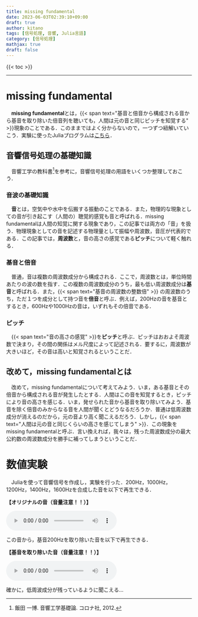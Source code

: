 ```yaml
---
title: missing fundamental
date: 2023-06-03T02:39:10+09:00
draft: true
author: kitano
tags: [信号処理, 音響, Julia言語]
category: [信号処理]
mathjax: true
draft: false
---
```


{{< toc >}}
***

# missing fundamental

　**missing fundamental**とは，{{< span text="基音と倍音から構成される音から基音を取り除いた倍音列を聴いても，人間は元の音と同じピッチを知覚する" >}}現象のことである．このままではよく分からないので，一つずつ紐解いていこう．実験に使ったJuliaプログラムは[こちら](https://github.com/kitano-AppMath/my-julia-works/blob/main/Missing-Fundamental.ipynb)．

## 音響信号処理の基礎知識

　音響工学の教科書[^1]を参考に，音響信号処理の用語をいくつか整理しておこう．

### 音波の基礎知識

　**音**とは，空気中や水中を伝搬する振動のことである．また，物理的な現象としての音が引き起こす（人間の）聴覚的感覚も音と呼ばれる．missing fundamentalは人間の知覚に関する現象であり，この記事では両方の「音」を扱う．物理現象としての音を記述する物理量として振幅や周波数，音圧が代表的である．この記事では，**周波数**と，音の高さの感覚である**ピッチ**について軽く触れる．

### 基音と倍音

　普通，音は複数の周波数成分から構成される．ここで，周波数とは，単位時間あたりの波の数を指す．この複数の周波数成分のうち，最も低い周波数成分は**基音**と呼ばれる．また，{{< span text="基音の周波数の整数倍" >}} の周波数のうち，ただ１つを成分として持つ音を**倍音**と呼ぶ．例えば，200Hzの音を基音とするとき，600Hzや1000Hzの音は，いずれもその倍音である．

### ピッチ

　{{< span text="音の高さの感覚" >}}を**ピッチ**と呼ぶ．ピッチはおおよそ周波数で決まり，その間の関係はメル尺度によって記述される．要するに，周波数が大きいほど，その音は高いと知覚されるということだ．

## 改めて，missing fundamentalとは

　改めて，missing fundamentalについて考えてみよう．いま，ある基音とその倍音から構成される音が発生したとする．人間はこの音を知覚するとき，ピッチにより音の高さを感じる．いま，発せられた音から基音を取り除いてみよう．基音を除く倍音のみからなる音を人間が聞くとどうなるだろうか．普通は低周波数成分が消えるのだから，元の音より高く聞こえるだろう．しかし，{{< span text="人間は元の音と同じくらいの高さを感じてしまう" >}}．この現象をmissing fundamentalと呼ぶ．言い換えれば，我々は，残った周波数成分の最大公約数の周波数成分を勝手に補ってしまうということだ．

# 数値実験
　Juliaを使って音響信号を作成し，実験を行った．200Hz，1000Hz，1200Hz，1400Hz，1600Hzを合成した音を以下で再生できる．

**【オリジナルの音（音量注意！！）】**
<div>
    <audio controls volume=0.5 src="/2023-06-03/original_sound.wav"></audio>

</div>

この音から，基音200Hzを取り除いた音を以下で再生できる．

**【基音を取り除いた音（音量注意！！）】**
<div>
    <audio controls volume=0.5 src="/2023-06-03/missing_sound.wav"></audio>
</div>

確かに，低周波成分が残っているように聞こえる...

[^1]: 飯田 一博.  音響工学基礎論.  コロナ社, 2012.  